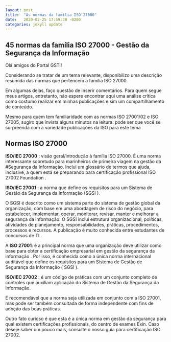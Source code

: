 ```yaml
---
layout: post
title:  "As normas da família ISO 27000"
date:   2020-02-25 17:59:38 -0200
categories: jekyll update
---
```


## 45 normas da família ISO 27000 - Gestão da Segurança da Informação

Olá amigos do Portal GSTI!

Considerando se tratar de um tema relevante, disponibilizo uma descrição resumida das normas que pertencem a família ISO 27000.

Em algumas delas, faço questão de inserir comentários. Para quem segue meus artigos, entretanto, não espere encontrar aqui uma análise crítica como costumo realizar em minhas publicações e sim um compartilhamento de conteúdo.

Mesmo para quem tem familiaridade com as normas ISO 27001/02 e ISO 27005, sugiro que invista alguns minutos na leitura: pode ser que você se surpreenda com a variedade publicações da ISO para este tema

## Normas ISO 27000

**ISO/IEC 27000** : visão geral/introdução à família ISO 27000. É uma norma interessante sobretudo para marinheiros de primeira viagem na gestão da #Segurança da Informação. Inclui um glossário de termos que ajuda, inclusive, a quem está se preparando para certificação profissional ISO 27002 Foundation .

**ISO/IEC 27001** : a norma que define os requisitos para um Sistema de Gestão da Segurança da Informação (SGSI ).

O SGSI é descrito como um sistema parte do sistema de gestão global da organização, com base em uma abordagem de risco do negócio, para estabelecer, implementar, operar, monitorar, revisar, manter e melhorar a segurança da informação. O SGSI inclui estrutura organizacional, políticas, atividades de planejamento, responsabilidades, práticas, procedimentos, processos e recursos. A publicação é muito conhecida entre estudantes de concursos de TI .

A **ISO 27001**: é a principal norma que uma organização deve utilizar como base para obter a certificação empresarial em gestão da segurança da informação . Por isso, é conhecida como a única norma internacional auditável que define os requisitos para um Sistema de Gestão de Segurança da Informação ( SGSI ).

**ISO/IEC 27002** : é um código de práticas com um conjunto completo de controles que auxiliam aplicação do Sistema de Gestão da Segurança da Informação.

É recomendável que a norma seja utilizada em conjunto com a ISO 27001, mas pode ser também consultada de forma independente com fins de adoção das boas práticas. 

Outro fato curioso é que esta é a única norma em gestão da segurança para qual existem certificações profissionais, do centro de exames Exin. Caso deseje saber um pouco mais, consulte o nosso guia para certificação ISO 27002.

